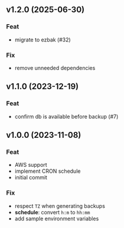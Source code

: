 ## v1.2.0 (2025-06-30)

### Feat

- migrate to ezbak (#32)

### Fix

- remove unneeded dependencies

## v1.1.0 (2023-12-19)

### Feat

- confirm db is available before backup (#7)

## v1.0.0 (2023-11-08)

### Feat

- AWS support
- implement CRON schedule
- initial commit

### Fix

- respect `TZ` when generating backups
- **schedule**: convert `h:m` to `hh:mm`
- add sample environment variables
